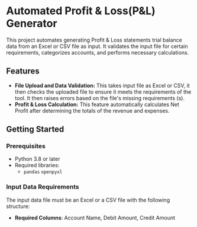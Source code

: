 # Automated Profit & Loss(P&L) Generator

This project automates generating Profit & Loss statements trial balance data from an Excel or CSV file as input. It validates the input file for certain requirements, categorizes accounts, and performs necessary calculations.

## Features

- **File Upload and Data Validation:** This takes input file as Excel or CSV, it then checks the uploaded file to ensure it meets the requirements of the tool. It then raises errors based on the file's missing requirements (s).
- **Profit & Loss Calculation:** This feature automatically calculates Net Profit after determining the totals of the revenue and expenses.


## Getting Started

### Prerequisites

- Python 3.8 or later
- Required libraries:
  - `pandas`  `openpyxl`

### Input Data Requirements

The input data file must be an Excel or a CSV file with the following structure:

- **Required Columns**: Account Name, Debit Amount, Credit Amount  

